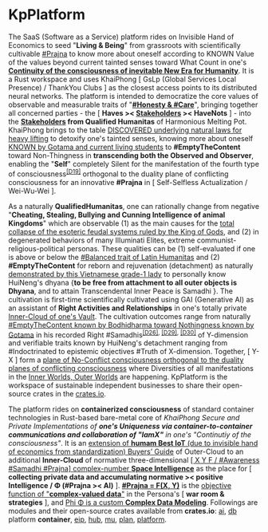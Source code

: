 # KpPlatform

The SaaS (Software as a Service) platform rides on Invisible Hand of Economics to seed "<b>Living &amp; Being</b>" from grassroots with scientifically cultivable <a href="https://blog.khaiphong.io/2023/09/list-of-figures-and-tables.html#Figure_2" target="_blank">#Prajna</a> to know more about oneself according to KNOWN Value of the values beyond current tainted senses toward What Count in one's <b><a href="https://www.youtube.com/watch?v=OIlBJVN87Ik" target="_blank">Continuity of the consciousness of inevitable New Era for Humanity</a></b>. It is a Rust workspace and uses KhaiPhong [ GsLp (Global Services Local Presence) / ThankYou Clubs ] as the closest access points to its distributed neural networks. The platform is intended to democratize the core values of observable and measurable traits of "<b><a href="https://blog.khaiphong.io/2023/09/glossary.html#Traits" target="_blank">#Honesty &amp; #Care</a></b>", bringing together all concerned parties - the [ <b>Haves &gt;&lt; <u>Stakeholders</u> &gt;&lt; HaveNots</b> ] - into the <b><u>Stakeholders</u> from Qualified Humanitas</b> of Harmonious Melting Pot. KhaiPhong brings to the table  <a href="https://blog.khaiphong.io/2023/09/nature-of-things.html#Section_2.1" target="_blank">DISCOVERED underlying natural laws for heavy lifting</a> to detoxify one's tainted senses, knowing more about oneself <a href="https://blog.khaiphong.io/2023/09/empty-content-transcendental-inner-peace.html#Section_3" target="_blank">KNOWN by Gotama and current living students</a> to <b>#EmptyTheContent</b> toward Non-Thingness in <b>transcending both the Observed and Observer</b>, enabling the "<b>Self</b>" completely Silent for the manifestation of the fourth type of consciousness<sup><a href="https://blog.khaiphong.io/2023/09/references.html#D19" target="_blank">[D19]</a></sup> orthogonal to the duality plane of conflicting consciousness for an innovative <b>#Prajna</b> in [ Self-Selfless Actualization / Wei-Wu-Wei ].

As a naturally <b>QualifiedHumanitas</b>, one can rationally change from negative "<b>Cheating, Stealing, Bullying and Cunning Intelligence of animal Kingdoms</b>" which are observable (1) as the main causes for the <a href="https://www.youtube.com/watch?v=e0iiy6D4_RA" target="_blank">total collapse of the esoteric feudal systems ruled by the King of Gods</a>, and (2) in degenerated behaviors of many Illuminati Elites, extreme communist-religious-political personas. These qualities can be (1) self-evaluated if one is above or below the <a href="https://blog.khaiphong.io/2023/09/glossary.html#Traits" target="_blank">#Balanced trait of Latin Humanitas</a> and (2) <b>#EmptyTheContent</b> for reborn and rejuvenation (detachment) as naturally <a href="https://www.youtube.com/watch?v=0t1edEpPwHQ" target="_blank">demonstrated by this Vietnamese grade-1 lady</a> to personally know HuiNeng's dhyana {<b>to be free from attachment to all outer objects is Dhyana</b>, and to attain Transcendental Inner Peace is Samadhi }. The cultivation is first-time scientifically cultivated using GAI (Generative AI) as an assistant of <b>Right Activities and Relationships</b> in one's totally private <a href="https://github.com/khaiphong/vault/" target="_blank">Inner-Cloud of one's Vault</a>. The cultivation outcomes range from naturally <a href="https://blog.khaiphong.io/2023/09/glossary.html#SmartPointers" target="_blank">#EmptyTheContent known by Bodhidharma toward Nothingness known by Gotama</a> in his recorded Right #Samadhis<sup><a href="https://blog.khaiphong.io/2023/09/references.html#D26" target="_blank">[D26]</a>, <a href="https://blog.khaiphong.io/2023/09/references.html#D29" target="_blank">[D29]</a>, <a href="https://blog.khaiphong.io/2023/09/references.html#D30" target="_blank">[D30]</a></sup> of Y-dimension and verifiable traits known by HuiNeng's detachment ranging from #Indoctrinated to epistemic objectives #Truth of X-dimension. Together, [ Y-X ] form a <a href="https://blog.khaiphong.io/2023/09/list-of-figures-and-tables.html#Figure_11.1" target="_blank">plane of No-Conflict consciousness orthogonal to the duality planes of conflicting consciousness</a> where Diversities of all manifestations in the <a href="https://www.youtube.com/watch?v=tOhrhIh-wpo" target="_blank">Inner Worlds, Outer Worlds</a> are happening. KpPlatform is the workspace of sustainable independent businesses to share their open-source crates in the <a href="https://crates.io/search?q=KpPlatform" target="_blank">crates.io</a>.

The platform rides on <b>containerized consciousness</b> of standard container technologies in Rust-based bare-metal core of <i>KhaiPhong Secure and Private Implementations of <b>one's Uniqueness via container-to-container communications and collaboration of "IamX"</b> in one's "Continutiy of the consciousness"</i>. It is an <a href="https://resources.cradlepoint.com/ads/iot-buyers-guide" target="_blank">extension of <b>humam Best IoT</b> (due to invisible hand of economics from standardization) Buyers’ Guide</a> of Outer-Cloud to an additional <b>Inner-Cloud</b> of normative three-dimensional <a href="https://www.youtube.com/watch?v=vIXfYFB7aBI" target="_blank">[ X Y F / #Awareness #Samadhi #Prajna] complex-number <b>Space Intelligence</b></a> as the place for [ <b>collecting private data and accumulating  normative &gt;&lt; positive Intelligence / Φ (#Prajna &gt;&lt; AI)</b> ]. <b><a href="https://blog.khaiphong.io/2023/09/list-of-figures-and-tables.html#Figure_11.1" target="_blank">#Prajna = F(X, Y)</a></b> is the <a href="https://www.reddit.com/r/MachineLearning/comments/o2q1h8/r_complexvalued_neural_networks/" target="_blank">objective function of "<b>complex-valued data</b>"</a> in the Persona's [ <b>war room &amp; strategies</b> ], and <a href="https://arxiv.org/abs/2212.07146" target="_blank">Phi Φ is a custom <b>Complex Data Modeling</b></a>. Followings are modules and their open-source crates available from <b>crates.io</b>: <a href="https://github.com/khaiphong/ai/" target="_blank">ai</a>, <a href="https://github.com/khaiphong/db/" target="_blank">db</a> platform <b>container</b>, <a href="https://github.com/khaiphong/eip/" target="_blank">eip</a>, <a href="https://github.com/khaiphong/hub/" target="_blank">hub</a>, <a href="https://github.com/khaiphong/mu/" target="_blank">mu</a>, <a href="https://github.com/khaiphong/plan/" target="_blank">plan</a>, <a href="https://github.com/khaiphong/platform/" target="_blank">platform</a>.
